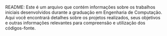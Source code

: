 README: Este é um arquivo que contém informações sobre os trabalhos iniciais desenvolvidos durante a graduação em Engenharia de Computação. Aqui você encontrará detalhes sobre os projetos realizados, seus objetivos e outras informações relevantes para compreensão e utilização dos códigos-fonte.
